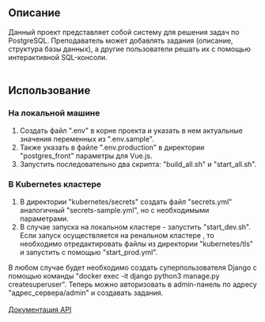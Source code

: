 ## Описание
Данный проект представляет собой систему для решения задач по PostgreSQL. Преподаватель может добавлять задания (описание, структура базы данных), а другие пользователи решать их с помощью интерактивной SQL-консоли.
<br><br>
## Использование
### На локальной машине
1. Создать файл ".env" в корне проекта и указать в нем актуальные значения переменных из ".env.sample".
2. Также указать в файле ".env.production" в директории "postgres_front" параметры для Vue.js.
3. Запустить последовательно два скрипта: "build_all.sh" и "start_all.sh".

### В Kubernetes кластере
1. В директории "kubernetes/secrets" создать файл "secrets.yml" аналогичный "secrets-sample.yml", но с необходимыми параметрами.
2. В случае запуска на локальном кластере - запустить "start_dev.sh". Если запуск осуществляется на ренальном кластере , то необходимо отредактировать файлы из директории "kubernetes/tls" и запустить с помощью "start_prod.yml".

В любом случае будет необходимо создать суперпользователя Django с помощью команды "docker exec -it django python3 manage.py createsuperuser". Теперь можно авторизовать в admin-панель по адресу "адрес_сервера/admin" и создавать задания.
<br><br>
[Документация API](https://documenter.getpostman.com/view/21209661/2s84DrQMTV)
